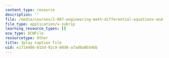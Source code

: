 ```yaml
---
content_type: resource
description: ''
file: /media/courses/2-087-engineering-math-differential-equations-and-linear-algebra-fall-2014/e1714486015d92c988d0a7ad0a8b54bb_aFx8dVLkrWs.srt
file_type: application/x-subrip
learning_resource_types: []
ocw_type: OCWFile
resourcetype: Other
title: 3play caption file
uid: e1714486-015d-92c9-88d0-a7ad0a8b54bb
---
```

